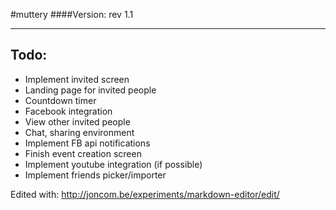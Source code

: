 #muttery
####Version: rev 1.1

---
## Todo:
- Implement invited screen
 - Landing page for invited people
 - Countdown timer
 - Facebook integration
 - View other invited people
 - Chat, sharing environment
- Implement FB api notifications
- Finish event creation screen
 - Implement youtube integration (if possible)
- Implement friends picker/importer


Edited with: http://joncom.be/experiments/markdown-editor/edit/